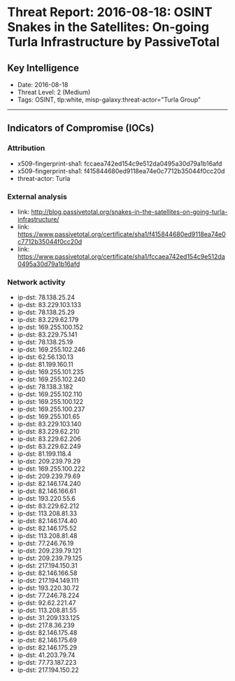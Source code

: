 # Threat Report: 2016-08-18: OSINT Snakes in the Satellites: On-going Turla Infrastructure by PassiveTotal


## Key Intelligence
* Date: 2016-08-18
* Threat Level: 2 (Medium)
* Tags: OSINT, tlp:white, misp-galaxy:threat-actor="Turla Group"

---

## Indicators of Compromise (IOCs)
### Attribution
* x509-fingerprint-sha1: fccaea742ed154c9e512da0495a30d79a1b16afd
* x509-fingerprint-sha1: f415844680ed9118ea74e0c7712b35044f0cc20d
* threat-actor: Turla

### External analysis
* link: http://blog.passivetotal.org/snakes-in-the-satellites-on-going-turla-infrastructure/
* link: https://www.passivetotal.org/certificate/sha1/f415844680ed9118ea74e0c7712b35044f0cc20d
* link: https://www.passivetotal.org/certificate/sha1/fccaea742ed154c9e512da0495a30d79a1b16afd

### Network activity
* ip-dst: 78.138.25.24
* ip-dst: 83.229.103.133
* ip-dst: 78.138.25.29
* ip-dst: 83.229.62.179
* ip-dst: 169.255.100.152
* ip-dst: 83.229.75.141
* ip-dst: 78.138.25.19
* ip-dst: 169.255.102.246
* ip-dst: 62.56.130.13
* ip-dst: 81.199.160.11
* ip-dst: 169.255.101.235
* ip-dst: 169.255.102.240
* ip-dst: 78.138.3.182
* ip-dst: 169.255.102.110
* ip-dst: 169.255.100.122
* ip-dst: 169.255.100.237
* ip-dst: 169.255.101.65
* ip-dst: 83.229.103.140
* ip-dst: 83.229.62.210
* ip-dst: 83.229.62.206
* ip-dst: 83.229.62.249
* ip-dst: 81.199.118.4
* ip-dst: 209.239.79.29
* ip-dst: 169.255.100.222
* ip-dst: 209.239.79.69
* ip-dst: 82.146.174.240
* ip-dst: 82.146.166.61
* ip-dst: 193.220.55.6
* ip-dst: 83.229.62.212
* ip-dst: 113.208.81.33
* ip-dst: 82.146.174.40
* ip-dst: 82.146.175.52
* ip-dst: 113.208.81.48
* ip-dst: 77.246.76.19
* ip-dst: 209.239.79.121
* ip-dst: 209.239.79.125
* ip-dst: 217.194.150.31
* ip-dst: 82.146.166.58
* ip-dst: 217.194.149.111
* ip-dst: 193.220.30.72
* ip-dst: 77.246.78.224
* ip-dst: 92.62.221.47
* ip-dst: 113.208.81.55
* ip-dst: 31.209.133.125
* ip-dst: 217.8.36.239
* ip-dst: 82.146.175.48
* ip-dst: 82.146.175.69
* ip-dst: 82.146.175.29
* ip-dst: 41.203.79.74
* ip-dst: 77.73.187.223
* ip-dst: 217.194.150.22
